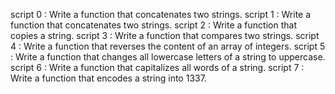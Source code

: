 script 0 : Write a function that concatenates two strings.
script 1 : Write a function that concatenates two strings.
script 2 : Write a function that copies a string.
script 3 : Write a function that compares two strings.
script 4 : Write a function that reverses the content of an array of integers. 
script 5 : Write a function that changes all lowercase letters of a string to uppercase. 
script 6 : Write a function that capitalizes all words of a string. 
script 7 : Write a function that encodes a string into 1337.
